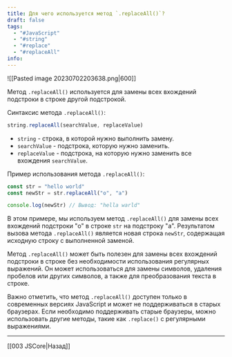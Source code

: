 ```yaml
---
title: Для чего используется метод `.replaceAll()`?
draft: false
tags:
  - "#JavaScript"
  - "#string"
  - "#replace"
  - "#replaceAll"
info:
---
```

![[Pasted image 20230702203638.png|600]]

Метод `.replaceAll()` используется для замены всех вхождений подстроки в строке другой подстрокой.

Синтаксис метода `.replaceAll()`:

```javascript
string.replaceAll(searchValue, replaceValue)
```

- `string` - строка, в которой нужно выполнить замену.
- `searchValue` - подстрока, которую нужно заменить.
- `replaceValue` - подстрока, на которую нужно заменить все вхождения `searchValue`.

Пример использования метода `.replaceAll()`:

```javascript
const str = "hello world"
const newStr = str.replaceAll("o", "a")

console.log(newStr) // Вывод: "hella warld"
```

В этом примере, мы используем метод `.replaceAll()` для замены всех вхождений подстроки "o" в строке `str` на подстроку "a". Результатом вызова метода `.replaceAll()` является новая строка `newStr`, содержащая исходную строку с выполненной заменой.

Метод `.replaceAll()` может быть полезен для замены всех вхождений подстроки в строке без необходимости использования регулярных выражений. Он может использоваться для замены символов, удаления пробелов или других символов, а также для преобразования текста в строке.

Важно отметить, что метод `.replaceAll()` доступен только в современных версиях JavaScript и может не поддерживаться в старых браузерах. Если необходимо поддерживать старые браузеры, можно использовать другие методы, такие как `.replace()` с регулярными выражениями.

---

[[003 JSCore|Назад]]